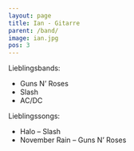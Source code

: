 ```yaml
---
layout: page
title: Ian - Gitarre
parent: /band/
image: ian.jpg
pos: 3
---
```


Lieblingsbands:

* Guns N’ Roses
* Slash
* AC/DC

Lieblingssongs:

* Halo – Slash
* November Rain – Guns N’ Roses